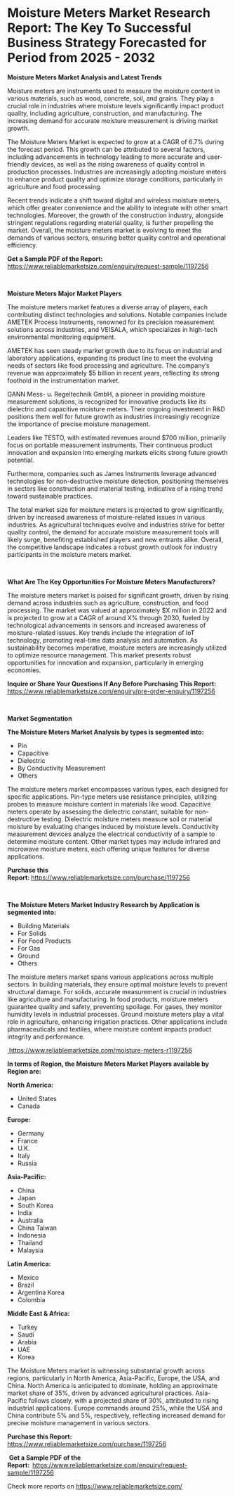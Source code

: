 <p><h1>Moisture Meters Market Research Report: The Key To Successful Business Strategy Forecasted for Period from 2025 - 2032</h1></p><p><strong>Moisture Meters Market Analysis and Latest Trends</strong></p>
<p><p>Moisture meters are instruments used to measure the moisture content in various materials, such as wood, concrete, soil, and grains. They play a crucial role in industries where moisture levels significantly impact product quality, including agriculture, construction, and manufacturing. The increasing demand for accurate moisture measurement is driving market growth.</p><p>The Moisture Meters Market is expected to grow at a CAGR of 6.7% during the forecast period. This growth can be attributed to several factors, including advancements in technology leading to more accurate and user-friendly devices, as well as the rising awareness of quality control in production processes. Industries are increasingly adopting moisture meters to enhance product quality and optimize storage conditions, particularly in agriculture and food processing.</p><p>Recent trends indicate a shift toward digital and wireless moisture meters, which offer greater convenience and the ability to integrate with other smart technologies. Moreover, the growth of the construction industry, alongside stringent regulations regarding material quality, is further propelling the market. Overall, the moisture meters market is evolving to meet the demands of various sectors, ensuring better quality control and operational efficiency.</p></p>
<p><strong>Get a Sample PDF of the Report:&nbsp;</strong> <a href="https://www.reliablemarketsize.com/enquiry/request-sample/1197256?utm_campaign=2443&utm_medium=2&utm_source=Github&utm_content=ia&utm_term=28022025&utm_id=moisture-meters">https://www.reliablemarketsize.com/enquiry/request-sample/1197256</a></p>
<p>&nbsp;</p>
<p><strong>Moisture Meters Major Market Players</strong></p>
<p><p>The moisture meters market features a diverse array of players, each contributing distinct technologies and solutions. Notable companies include AMETEK Process Instruments, renowned for its precision measurement solutions across industries, and VEISALA, which specializes in high-tech environmental monitoring equipment.</p><p>AMETEK has seen steady market growth due to its focus on industrial and laboratory applications, expanding its product line to meet the evolving needs of sectors like food processing and agriculture. The company’s revenue was approximately $5 billion in recent years, reflecting its strong foothold in the instrumentation market.</p><p>GANN Mess- u. Regeltechnik GmbH, a pioneer in providing moisture measurement solutions, is recognized for innovative products like its dielectric and capacitive moisture meters. Their ongoing investment in R&D positions them well for future growth as industries increasingly recognize the importance of precise moisture management.</p><p>Leaders like TESTO, with estimated revenues around $700 million, primarily focus on portable measurement instruments. Their continuous product innovation and expansion into emerging markets elicits strong future growth potential.</p><p>Furthermore, companies such as James Instruments leverage advanced technologies for non-destructive moisture detection, positioning themselves in sectors like construction and material testing, indicative of a rising trend toward sustainable practices.</p><p>The total market size for moisture meters is projected to grow significantly, driven by increased awareness of moisture-related issues in various industries. As agricultural techniques evolve and industries strive for better quality control, the demand for accurate moisture measurement tools will likely surge, benefiting established players and new entrants alike. Overall, the competitive landscape indicates a robust growth outlook for industry participants in the moisture meters market.</p></p>
<p>&nbsp;</p>
<p><strong>What Are The Key Opportunities For Moisture Meters Manufacturers?</strong></p>
<p><p>The moisture meters market is poised for significant growth, driven by rising demand across industries such as agriculture, construction, and food processing. The market was valued at approximately $X million in 2022 and is projected to grow at a CAGR of around X% through 2030, fueled by technological advancements in sensors and increased awareness of moisture-related issues. Key trends include the integration of IoT technology, promoting real-time data analysis and automation. As sustainability becomes imperative, moisture meters are increasingly utilized to optimize resource management. This market presents robust opportunities for innovation and expansion, particularly in emerging economies.</p></p>
<p><strong>Inquire or Share Your Questions If Any Before Purchasing This Report:</strong> <a href="https://www.reliablemarketsize.com/enquiry/pre-order-enquiry/1197256?utm_campaign=2443&utm_medium=2&utm_source=Github&utm_content=ia&utm_term=28022025&utm_id=moisture-meters">https://www.reliablemarketsize.com/enquiry/pre-order-enquiry/1197256</a></p>
<p>&nbsp;</p>
<p><strong>Market Segmentation</strong></p>
<p><strong>The Moisture Meters Market Analysis by types is segmented into:</strong></p>
<p><ul><li>Pin</li><li>Capacitive</li><li>Dielectric</li><li>By Conductivity Measurement</li><li>Others</li></ul></p>
<p><p>The moisture meters market encompasses various types, each designed for specific applications. Pin-type meters use resistance principles, utilizing probes to measure moisture content in materials like wood. Capacitive meters operate by assessing the dielectric constant, suitable for non-destructive testing. Dielectric moisture meters measure soil or material moisture by evaluating changes induced by moisture levels. Conductivity measurement devices analyze the electrical conductivity of a sample to determine moisture content. Other market types may include infrared and microwave moisture meters, each offering unique features for diverse applications.</p></p>
<p><strong>Purchase this Report:&nbsp;</strong><a href="https://www.reliablemarketsize.com/purchase/1197256?utm_campaign=2443&utm_medium=2&utm_source=Github&utm_content=ia&utm_term=28022025&utm_id=moisture-meters">https://www.reliablemarketsize.com/purchase/1197256</a></p>
<p>&nbsp;</p>
<p><strong>The Moisture Meters Market Industry Research by Application is segmented into:</strong></p>
<p><ul><li>Building Materials</li><li>For Solids</li><li>For Food Products</li><li>For Gas</li><li>Ground</li><li>Others</li></ul></p>
<p><p>The moisture meters market spans various applications across multiple sectors. In building materials, they ensure optimal moisture levels to prevent structural damage. For solids, accurate measurement is crucial in industries like agriculture and manufacturing. In food products, moisture meters guarantee quality and safety, preventing spoilage. For gases, they monitor humidity levels in industrial processes. Ground moisture meters play a vital role in agriculture, enhancing irrigation practices. Other applications include pharmaceuticals and textiles, where moisture content impacts product integrity and performance.</p></p>
<p><a href="https://www.reliablemarketsize.com/moisture-meters-r1197256?utm_campaign=2443&utm_medium=2&utm_source=Github&utm_content=ia&utm_term=28022025&utm_id=moisture-meters">&nbsp;https://www.reliablemarketsize.com/moisture-meters-r1197256</a></p>
<p><strong>In terms of Region, the Moisture Meters Market Players available by Region are:</strong></p>
<p>
    <p> <strong> North America: </strong>
        <ul>
            <li>United States</li>
            <li>Canada</li>
        </ul>
        </p> 
    <p> <strong> Europe: </strong>
        <ul>
            <li>Germany</li>
            <li>France</li>
            <li>U.K.</li>
            <li>Italy</li>
            <li>Russia</li>
        </ul>
        </p> 
    <p> <strong> Asia-Pacific: </strong>
        <ul>
            <li>China</li>
            <li>Japan</li>
            <li>South Korea</li>
            <li>India</li>
            <li>Australia</li>
            <li>China Taiwan</li>
            <li>Indonesia</li>
            <li>Thailand</li>
            <li>Malaysia</li>
        </ul>
        </p> 
    <p> <strong> Latin America: </strong>
        <ul>
            <li>Mexico</li>
            <li>Brazil</li>
            <li>Argentina Korea</li>
            <li>Colombia</li>
        </ul>
        </p> 
    <p> <strong> Middle East & Africa: </strong>
        <ul>
            <li>Turkey</li>
            <li>Saudi</li>
            <li>Arabia</li>
            <li>UAE</li>
            <li>Korea</li>
        </ul>
    </p>
    </p>
<p><p>The Moisture Meters market is witnessing substantial growth across regions, particularly in North America, Asia-Pacific, Europe, the USA, and China. North America is anticipated to dominate, holding an approximate market share of 35%, driven by advanced agricultural practices. Asia-Pacific follows closely, with a projected share of 30%, attributed to rising industrial applications. Europe commands around 25%, while the USA and China contribute 5% and 5%, respectively, reflecting increased demand for precise moisture management in various sectors.</p></p>
<p><strong>Purchase this Report: </strong><a href="https://www.reliablemarketsize.com/purchase/1197256?utm_campaign=2443&utm_medium=2&utm_source=Github&utm_content=ia&utm_term=28022025&utm_id=moisture-meters">https://www.reliablemarketsize.com/purchase/1197256</a></p>
<p>&nbsp;<strong>Get a Sample PDF of the Report:&nbsp;&nbsp;</strong><a href="https://www.reliablemarketsize.com/enquiry/request-sample/1197256?utm_campaign=2443&utm_medium=2&utm_source=Github&utm_content=ia&utm_term=28022025&utm_id=moisture-meters">https://www.reliablemarketsize.com/enquiry/request-sample/1197256</a></p>
<p><strong></strong></p>
<p>Check more reports on <a href="https://www.reliablemarketsize.com/?utm_campaign=2443&utm_medium=2&utm_source=Github&utm_content=ia&utm_term=28022025&utm_id=moisture-meters">https://www.reliablemarketsize.com/</a></p>